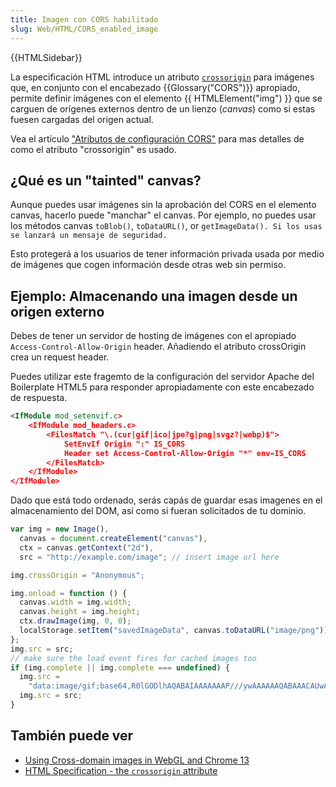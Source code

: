 ```yaml
---
title: Imagen con CORS habilitado
slug: Web/HTML/CORS_enabled_image
---
```


{{HTMLSidebar}}

La especificación HTML introduce un atributo [`crossorigin`](/es/docs/Web/HTML/Element/img#crossorigin) para imágenes que, en conjunto con el encabezado {{Glossary("CORS")}} apropiado, permite definir imágenes con el elemento {{ HTMLElement("img") }} que se carguen de orígenes externos dentro de un lienzo (_canvas_) como si estas fuesen cargadas del origen actual.

Vea el artículo ["Atributos de configuración CORS"](/en-US/HTML/CORS_settings_attributes) para mas detalles de como el atributo "crossorigin" es usado.

## ¿Qué es un "tainted" canvas?

Aunque puedes usar imágenes sin la aprobación del CORS en el elemento canvas, hacerlo puede "manchar" el canvas. Por ejemplo, no puedes usar los métodos canvas `toBlob()`, `toDataURL()`, or `getImageData(). Si los usas se lanzará un mensaje de seguridad.`

Esto protegerá a los usuarios de tener información privada usada por medio de imágenes que cogen información desde otras web sin permiso.

## Ejemplo: Almacenando una imagen desde un origen externo

Debes de tener un servidor de hosting de imágenes con el apropiado `Access-Control-Allow-Origin` header. Añadiendo el atributo crossOrigin crea un request header.

Puedes utilizar este fragemto de la configuración del servidor Apache del Boilerplate HTML5 para responder apropiadamente con este encabezado de respuesta.

```xml
<IfModule mod_setenvif.c>
    <IfModule mod_headers.c>
        <FilesMatch "\.(cur|gif|ico|jpe?g|png|svgz?|webp)$">
            SetEnvIf Origin ":" IS_CORS
            Header set Access-Control-Allow-Origin "*" env=IS_CORS
        </FilesMatch>
    </IfModule>
</IfModule>
```

Dado que está todo ordenado, serás capás de guardar esas imagenes en el almacenamiento del DOM, así como si fueran solicitados de tu dominio.

```js
var img = new Image(),
  canvas = document.createElement("canvas"),
  ctx = canvas.getContext("2d"),
  src = "http://example.com/image"; // insert image url here

img.crossOrigin = "Anonymous";

img.onload = function () {
  canvas.width = img.width;
  canvas.height = img.height;
  ctx.drawImage(img, 0, 0);
  localStorage.setItem("savedImageData", canvas.toDataURL("image/png"));
};
img.src = src;
// make sure the load event fires for cached images too
if (img.complete || img.complete === undefined) {
  img.src =
    "data:image/gif;base64,R0lGODlhAQABAIAAAAAAAP///ywAAAAAAQABAAACAUwAOw==";
  img.src = src;
}
```

## También puede ver

- [Using Cross-domain images in WebGL and Chrome 13](https://blog.chromium.org/2011/07/using-cross-domain-images-in-webgl-and.html)
- [HTML Specification - the `crossorigin` attribute](http://whatwg.org/html#attr-img-crossorigin)
